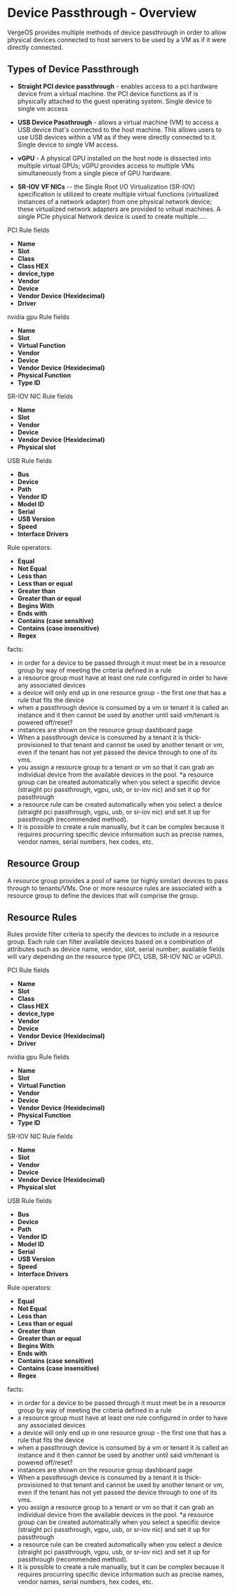 # Device Passthrough - Overview

VergeOS provides multiple methods of device passthrough in order to allow physical devices connected to host servers to be used by a VM as if it were directly connected.  

## Types of Device Passthrough

* **Straight PCI device passthrough** - enables access to a pci hardware device from a virtual machine. the PCI device functions as if is physically attached to the guest operating system. Single device to single vm access

* **USB Device Passthrough** -  allows a virtual machine (VM) to access a USB device that's connected to the host machine. This allows users to use USB devices within a VM as if they were directly connected to it. Single device to single VM access.

* **vGPU** - A physical GPU installed on the host node is dissected into multiple virtual GPUs; vGPU provides access to multiple VMs simultaneously from a single piece of GPU hardware.

* **SR-IOV VF NICs** -- the Single Root I/O Virtualization (SR-IOV) specification is utilized to create multiple virtual functions (virtualized instances of a network adapter) from one physical network device; these virtualized network adapters are provided to vritual machines. A single PCIe physical Network device is used to create multiple.....

PCI Rule fields
* **Name**
* **Slot**
* **Class**
* **Class HEX**
* **device_type**
* **Vendor**
* **Device**
* **Vendor Device (Hexidecimal)**  
* **Driver**

nvidia gpu Rule fields
* **Name**
* **Slot**
* **Virtual Function**
* **Vendor**
* **Device**
* **Vendor Device (Hexidecimal)**
* **Physical Function** 
* **Type ID**

SR-IOV NIC Rule fields

* **Name**
* **Slot**
* **Vendor**
* **Device**
* **Vendor Device (Hexidecimal)**
* **Physical slot** 

USB Rule fields
* **Bus**
* **Device**
* **Path**
* **Vendor ID**
* **Model ID**
* **Serial**
* **USB Version**
* **Speed**
* **Interface Drivers**

Rule operators:

* **Equal**
* **Not Equal**
* **Less than**
* **Less than or equal**
* **Greater than**
* **Greater than or equal**
* **Begins With**
* **Ends with**
* **Contains (case sensitive)**
* **Contains (case insensitive)**
* **Regex**

facts:

* in order for a device to be passed through it must meet be in a resource group by way of meeting the criteria defined in a rule
* a resource group must have at least one rule configured in order to have any associated devices
* a device will only end up in one resource group - the first one that has a rule that fits the device
* when a passthrough device is consumed by a vm or tenant it is called an instance and it then cannot be used by another until said vm/tenant is powered off/reset?
* instances are shown on the resource group dashboard page
* When a passthrough device is consumed by a tenant it is thick-provisioned to that tenant and cannot be used by another tenant or vm, even if the tenant has not yet passed the device through to one of its vms.
* you assign a resource group to a tenant or vm so that it can grab an individual device from the available devices in the pool.
*a resource group can be created automatically when you select a specific device (straight pci passthrough, vgpu, usb, or sr-iov nic) and set it up for passthrough
* a resource rule can be created automatically when you select a device (straight pci passthrough, vgpu, usb, or sr-iov nic) and set it up for passthrough (recommended method).
* It is possible to create a rule manually, but it can be complex because it requires procurring specific device information such as precise names, vendor names, serial numbers, hex codes, etc.

## Resource Group

A resource group provides a pool of same (or highly similar) devices to pass through to tenants/VMs. One or more resource rules are associated with a resource group to define the devices that will comprise the group.

## Resource Rules

Rules provide filter criteria to specify the devices to include in a resource group. Each rule can filter available devices based on a combination of attributes such as device name, vendor, slot, serial number; available fields will vary depending on the resource type (PCI, USB, SR-IOV NIC or vGPU).


PCI Rule fields
* **Name**
* **Slot**
* **Class**
* **Class HEX**
* **device_type**
* **Vendor**
* **Device**
* **Vendor Device (Hexidecimal)**  
* **Driver**

nvidia gpu Rule fields
* **Name**
* **Slot**
* **Virtual Function**
* **Vendor**
* **Device**
* **Vendor Device (Hexidecimal)**
* **Physical Function** 
* **Type ID**

SR-IOV NIC Rule fields

* **Name**
* **Slot**
* **Vendor**
* **Device**
* **Vendor Device (Hexidecimal)**
* **Physical slot** 

USB Rule fields
* **Bus**
* **Device**
* **Path**
* **Vendor ID**
* **Model ID**
* **Serial**
* **USB Version**
* **Speed**
* **Interface Drivers**

Rule operators:

* **Equal**
* **Not Equal**
* **Less than**
* **Less than or equal**
* **Greater than**
* **Greater than or equal**
* **Begins With**
* **Ends with**
* **Contains (case sensitive)**
* **Contains (case insensitive)**
* **Regex**

facts:

* in order for a device to be passed through it must meet be in a resource group by way of meeting the criteria defined in a rule
* a resource group must have at least one rule configured in order to have any associated devices
* a device will only end up in one resource group - the first one that has a rule that fits the device
* when a passthrough device is consumed by a vm or tenant it is called an instance and it then cannot be used by another until said vm/tenant is powered off/reset?
* instances are shown on the resource group dashboard page
* When a passthrough device is consumed by a tenant it is thick-provisioned to that tenant and cannot be used by another tenant or vm, even if the tenant has not yet passed the device through to one of its vms.
* you assign a resource group to a tenant or vm so that it can grab an individual device from the available devices in the pool.
*a resource group can be created automatically when you select a specific device (straight pci passthrough, vgpu, usb, or sr-iov nic) and set it up for passthrough
* a resource rule can be created automatically when you select a device (straight pci passthrough, vgpu, usb, or sr-iov nic) and set it up for passthrough (recommended method).
* It is possible to create a rule manually, but it can be complex because it requires procurring specific device information such as precise names, vendor names, serial numbers, hex codes, etc.